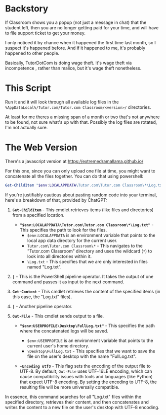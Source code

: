 # Backstory

If Classroom shows you a popup (not just a message in chat) that the student left, then you are no longer getting paid for your time, and will have to file support ticket to get your money.

I only noticed it by chance when it happened the first time last month, so I suspect it's happened before. And if it happened to me, it's probably happened to other people. 

Basically, TutorDotCom is doing wage theft. It's wage theft via incompetence , rather than malice, but it's wage theft nonetheless.

# This Script

Run it and it will look through all available log files in the `%AppDataLocal%/Tutor.com/Tutor.com Classroom/<version>/` directories.

At least for me theres a missing span of a month or two that's not anywhere to be found, not sure what's up with that. Possibly the log files are rotated, I'm not actually sure.

# The Web Version

There's a javascript version at https://extremedramallama.github.io/

For this one, since you can only upload one file at time, you might want to concatenate all the files together. You can do that using powershell:

```powershell
Get-ChildItem "$env:LOCALAPPDATA\Tutor.com\Tutor.com Classroom\*\Log.txt" | Get-Content | Out-File "$env:USERPROFILE\Desktop\FullLog.txt" -Encoding utf8
```

If you're justifiably cautious about pasting random code into your terminal, here's a breakdown of that, provided by ChatGPT: 

1. **`Get-ChildItem`** - This cmdlet retrieves items (like files and directories) from a specified location.

   - **`"$env:LOCALAPPDATA\Tutor.com\Tutor.com Classroom\*\Log.txt"`** - This specifies the path to look for the files. 
     - `$env:LOCALAPPDATA` is an environment variable that points to the local app data directory for the current user.
     - `Tutor.com\Tutor.com Classroom\*` - This navigates to the "Tutor.com Classroom" directory and uses the wildcard (`*`) to look into all directories within it.
     - `\Log.txt` - This specifies that we are only interested in files named "Log.txt".

2. **`|`** - This is the PowerShell pipeline operator. It takes the output of one command and passes it as input to the next command.

3. **`Get-Content`** - This cmdlet retrieves the content of the specified items (in this case, the "Log.txt" files).

4. **`|`** - Another pipeline operator.

5. **`Out-File`** - This cmdlet sends output to a file.

   - **`"$env:USERPROFILE\Desktop\FullLog.txt"`** - This specifies the path where the concatenated logs will be saved. 
     - `$env:USERPROFILE` is an environment variable that points to the current user's home directory.
     - `\Desktop\FullLog.txt` - This specifies that we want to save the file on the user's desktop with the name "FullLog.txt".
     
   - **`-Encoding utf8`** - This flag sets the encoding of the output file to UTF-8. By default, `Out-File` uses UTF-16LE encoding, which can cause compatibility issues with tools and languages (like Python) that expect UTF-8 encoding. By setting the encoding to UTF-8, the resulting file will be more universally compatible.

In essence, this command searches for all "Log.txt" files within the specified directory, retrieves their content, and then concatenates and writes the content to a new file on the user's desktop with UTF-8 encoding. 
